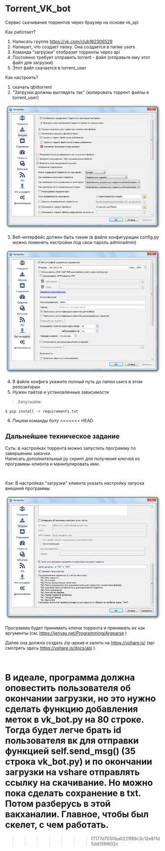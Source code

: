 # Torrent_VK_bot
Сервис скачивания торрентов через браузер на основе vk_api

Как работает?
1. Написать группе https://vk.com/club182306529
2. Напишет, что создает папку. Она создается в папке users
3. Команда "загрузки" отобразит торренты через api
4. Постоянно требует отправить torrent - файл (отправьте ему этот файл для загрузки)
5. Этот файл скачается в torrent_user

Как настроить?
1. скачать qbittorrent
2. "Загрузки должны выглядеть так"  (копировать торрент файлы в torrent_user)

<p align="center">
  <img src="img/1.png"/>
</p>

3. Веб-интерфейс должен быть таким (в файле конфигурации config.py можно поменять настройки под свои пароль adminadmin)

<p align="center">
  <img src="img/2.png"/>
</p>

4. В файле конфига укажите полный путь до папки users в этом репозитории
5. Нужен пайтов и установленные зависимости
> Запускаем:

    $ pip install -r requirements.txt

6. Пишем команды боту
<<<<<<< HEAD

## Дальнейшее техническое задание

Суть: в настройках торрента можно запустить программу по завершению закачки. <br>
Написать дополнительный py скрипт для получения ключей из программы-клиента и манипулировать ими.

<br>

Как: В настройках "загрузки" клиента указать настройку запуска внешней программы

<p align="center">
  <img src="img/3.png"/>
</p>

Программа будет принимать ключи торрента и принимать их как аргументы (см. https://jenyay.net/Programming/Argparse )

Далее она должна создать zip-архив и залить на https://vshare.is/ (api смотреть здесь https://vshare.is/docs/api ).

<br>

В идеале, программа должна оповестить пользователя об окончании загрузки, но это нужно сделать функцию добавления меток в vk_bot.py на 80 строке. Тогда будет легче брать id пользователя вк для отправки функцией self.send_msg() (35 строка vk_bot.py) и по окончании загрузки на vshare отправлять ссылку на скачивание. Но можно пока сделать сохранение в txt. Потом разберусь в этой вакханалии. Главное, чтобы был скелет, с чем работать.
=======
>>>>>>> f7177d7050ba0221f89c3c12e811d5dd3f8f602c
